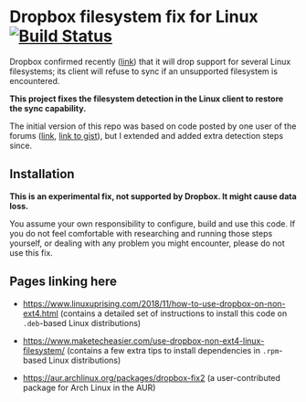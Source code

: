 # Dropbox filesystem fix for Linux [![Build Status](https://travis-ci.org/dark/dropbox-filesystem-fix.svg?branch=master)](https://travis-ci.org/dark/dropbox-filesystem-fix)

Dropbox confirmed recently ([link](https://www.dropboxforum.com/t5/Syncing-and-uploads/Dropbox-client-warns-me-that-it-ll-stop-syncing-in-Nov-why/td-p/290058)) that it will drop support for several Linux filesystems; its client will refuse to sync if an unsupported filesystem is encountered.

**This project fixes the filesystem detection in the Linux client to restore the sync capability.**

The initial version of this repo was based on code posted by one user of the forums ([link](https://www.dropboxforum.com/t5/Syncing-and-uploads/Dropbox-client-warns-me-that-it-ll-stop-syncing-in-Nov-why/m-p/291470/highlight/true#M42807), [link to gist](https://gist.github.com/dimaryaz/275f2dacc7ac50cebd33fc0217b5c249)), but I extended and added extra detection steps since.


## Installation

**This is an experimental fix, not supported by Dropbox. It might cause data loss.**

You assume your own responsibility to configure, build and use this code. If you do not feel comfortable with researching and running those steps yourself, or dealing with any problem you might encounter, please do not use this fix.



## Pages linking here

* https://www.linuxuprising.com/2018/11/how-to-use-dropbox-on-non-ext4.html (contains a detailed set of instructions to install this code on `.deb`-based Linux distributions)

* https://www.maketecheasier.com/use-dropbox-non-ext4-linux-filesystem/ (contains a few extra tips to install dependencies in `.rpm`-based Linux distributions)

* https://aur.archlinux.org/packages/dropbox-fix2 (a user-contributed package for Arch Linux in the AUR)
